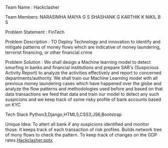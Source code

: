 Team Name : Hackclasher

Team Members:
NARASIMHA MAIYA G S
SHASHANK G
KARTHIK K
NIKIL B S 

Problem Statement : FinTech

Problem Description : 
TO Deploy Technology and innovation to identify and mitigate patterns of money flows which are indicative of money laundering,
 terrorist financing, or other financial crime

Problem Solution :
We shall design a Machine learning model to detect smurfing in banks and financial institutions and prepare SAR's
 (Suspicious Activity Report) to analyze the activities effectively and report to concerned departments/authority.
We shall train our Machine Learning model with all previous money laundering cases which have happened over the globe and analyze the flow patterns and methodologies used before and based on that data transactions we feed that data and train our model to detect any such suspicions and we keep track of some risky profile of bank accounts based on KYC

Tech Stack
Python3,Django,HTML5,CSS3,JS6,Bootstrap

Unique Idea:
To altert all bank if any suspicions identified and monitor those.
It keeps track of each transaction of risk profiles.
Builds network tree of mony flows to check the pattern.
To keep track of changes on the GDP rates.[Hackclasher.pptx](https://github.com/narasimha-maiya/CISHack-KSIT/files/6316630/Hackclasher.pptx)
